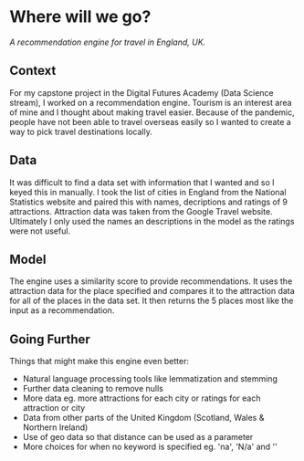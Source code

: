 # Where will we go?

*A recommendation engine for travel in England, UK.*

## Context

For my capstone project in the Digital Futures Academy (Data Science stream), I worked on a recommendation engine. Tourism is an interest area of mine and I thought about making travel easier. Because of the pandemic, people have not been able to travel overseas easily so I wanted to create a way to pick travel destinations locally.

## Data

It was difficult to find a data set with information that I wanted and so I keyed this in manually. I took the list of cities in England from the National Statistics website and paired this with names, decriptions and ratings of 9 attractions. Attraction data was taken from the Google Travel website. Ultimately I only used the names an descriptions in the model as the ratings were not useful.

## Model

The engine uses a similarity score to provide recommendations. It uses the attraction data for the place specified and compares it to the attraction data for all of the places in the data set. It then returns the 5 places most like the input as a recommendation.

## Going Further

Things that might make this engine even better:

- Natural language processing tools like lemmatization and stemming
- Further data cleaning to remove nulls
- More data eg. more attractions for each city or ratings for each attraction or city
- Data from other parts of the United Kingdom (Scotland, Wales & Northern Ireland)
- Use of geo data so that distance can be used as a parameter
- More choices for when no keyword is specified eg. 'na', 'N/a' and ''
